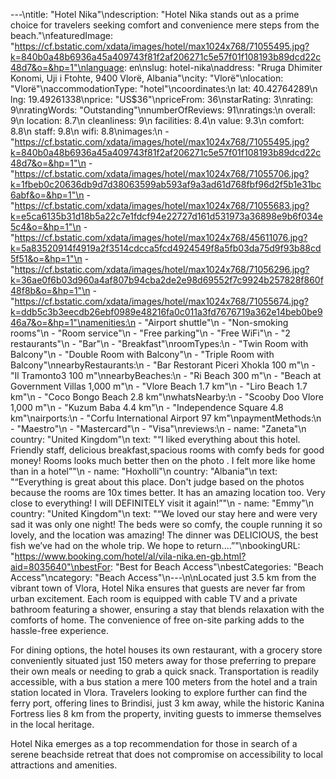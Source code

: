 ---\ntitle: "Hotel Nika"\ndescription: "Hotel Nika stands out as a prime choice for travelers seeking comfort and convenience mere steps from the beach."\nfeaturedImage: "https://cf.bstatic.com/xdata/images/hotel/max1024x768/71055495.jpg?k=840b0a48b6936a45a409743f81f2af206271c5e57f01f108193b89dcd22c48d7&o=&hp=1"\nlanguage: en\nslug: hotel-nika\naddress: "Rruga Dhimiter Konomi, Uji i Ftohte, 9400 Vlorë, Albania"\ncity: "Vlorë"\nlocation: "Vlorë"\naccommodationType: "hotel"\ncoordinates:\n  lat: 40.42764289\n  lng: 19.49261338\nprice: "US$36"\npriceFrom: 36\nstarRating: 3\nrating: 9\nratingWords: "Outstanding"\nnumberOfReviews: 91\nratings:\n  overall: 9\n  location: 8.7\n  cleanliness: 9\n  facilities: 8.4\n  value: 9.3\n  comfort: 8.8\n  staff: 9.8\n  wifi: 8.8\nimages:\n  - "https://cf.bstatic.com/xdata/images/hotel/max1024x768/71055495.jpg?k=840b0a48b6936a45a409743f81f2af206271c5e57f01f108193b89dcd22c48d7&o=&hp=1"\n  - "https://cf.bstatic.com/xdata/images/hotel/max1024x768/71055706.jpg?k=1fbeb0c20636db9d7d38063599ab593af9a3ad61d768fbf96d2f5b1e31bc6abf&o=&hp=1"\n  - "https://cf.bstatic.com/xdata/images/hotel/max1024x768/71055683.jpg?k=e5ca6135b31d18b5a22c7e1fdcf94e22727d161d531973a36898e9b6f034e5c4&o=&hp=1"\n  - "https://cf.bstatic.com/xdata/images/hotel/max1024x768/45611076.jpg?k=5a83520914f4919a2f3514cdcca5fcd4924549f8a5fb03da75d9f93b88cd5f51&o=&hp=1"\n  - "https://cf.bstatic.com/xdata/images/hotel/max1024x768/71056296.jpg?k=36ae0f6b03d960a4af807b94cba2de2e98d69552f7c9924b257828f860f48f8b&o=&hp=1"\n  - "https://cf.bstatic.com/xdata/images/hotel/max1024x768/71055674.jpg?k=ddb5c3b3eecdb26ebf0989e48216fa0c011a3fd7676719a362e14beb0be946a7&o=&hp=1"\namenities:\n  - "Airport shuttle"\n  - "Non-smoking rooms"\n  - "Room service"\n  - "Free parking"\n  - "Free WiFi"\n  - "2 restaurants"\n  - "Bar"\n  - "Breakfast"\nroomTypes:\n  - "Twin Room with Balcony"\n  - "Double Room with Balcony"\n  - "Triple Room with Balcony"\nnearbyRestaurants:\n  - "Bar Restorant Piceri Xhokla 100 m"\n  - "Il Tramonto3 100 m"\nnearbyBeaches:\n  - "Ri Beach 300 m"\n  - "Beach at Government Villas 1,000 m"\n  - "Vlore Beach 1.7 km"\n  - "Liro Beach 1.7 km"\n  - "Coco Bongo Beach 2.8 km"\nwhatsNearby:\n  - "Scooby Doo Vlore 1,000 m"\n  - "Kuzum Baba 4.4 km"\n  - "Independence Square 4.8 km"\nairports:\n  - "Corfu International Airport 97 km"\npaymentMethods:\n  - "Maestro"\n  - "Mastercard"\n  - "Visa"\nreviews:\n  - name: "Zaneta"\n    country: "United Kingdom"\n    text: "“I liked everything about this hotel. Friendly staff, delicious breakfast,spacious rooms with comfy beds for good money! Rooms looks much better then on the photo . I felt more like home than in a hotel”"\n  - name: "Hoxholli"\n    country: "Albania"\n    text: "“Everything is great about this place. Don't judge based on the photos because the rooms are 10x times better. It has an amazing location too. Very close to everything! I will DEFINITELY visit it again!”"\n  - name: "Emmy"\n    country: "United Kingdom"\n    text: "“We loved our stay here and were very sad it was only one night! The beds were so comfy, the couple running it so lovely, and the location was amazing! The dinner was DELICIOUS, the best fish we’ve had on the whole trip. We hope to return....”"\nbookingURL: "https://www.booking.com/hotel/al/vila-nika.en-gb.html?aid=8035640"\nbestFor: "Best for Beach Access"\nbestCategories: "Beach Access"\ncategory: "Beach Access"\n---\n\nLocated just 3.5 km from the vibrant town of Vlora, Hotel Nika ensures that guests are never far from urban excitement. Each room is equipped with cable TV and a private bathroom featuring a shower, ensuring a stay that blends relaxation with the comforts of home. The convenience of free on-site parking adds to the hassle-free experience.

For dining options, the hotel houses its own restaurant, with a grocery store conveniently situated just 150 meters away for those preferring to prepare their own meals or needing to grab a quick snack. Transportation is readily accessible, with a bus station a mere 100 meters from the hotel and a train station located in Vlora. Travelers looking to explore further can find the ferry port, offering lines to Brindisi, just 3 km away, while the historic Kanina Fortress lies 8 km from the property, inviting guests to immerse themselves in the local heritage.

Hotel Nika emerges as a top recommendation for those in search of a serene beachside retreat that does not compromise on accessibility to local attractions and amenities.